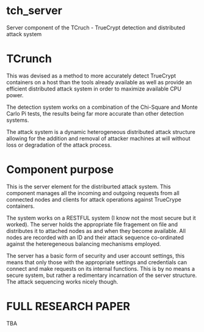 # tch_server
Server component of the TCruch - TrueCrypt detection and distributed attack system


# TCrunch
This was devised as a method to more accurately detect TrueCrypt containers on a host than the tools already available as well as provide an efficient distributed attack system in order to maximize available CPU power.

The detection system works on a combination of the Chi-Square and Monte Carlo Pi tests, the results being far more accurate than other detection systems.

The attack system is a dynamic heterogeneous distributed attack structure allowing for the addition and removal of attacker machines at will without loss or degradation of the attack process.

# Component purpose
This is the server element for the distriburted attack system. This component manages all the incoming and outgoing requests from all connected nodes and clients for attack operations against TrueCrype containers. 

The system works on a RESTFUL system (I know not the most secure but it worked). The server holds the appropriate file fragement on file and distributes it to attached nodes as and when they become available. All nodes are recorded with an ID and their attack sequence co-ordinated against the heteregeneous balancing mechanisms employed. 

The server has a basic form of security and user account settings, this means that only those with the appropriate settings and credentials can connect and make requests on its internal functions. This is by no means a secure system, but rather a redimentary incarnation of the server structure. The attack sequencing works nicely though. 

# FULL RESEARCH PAPER
TBA

